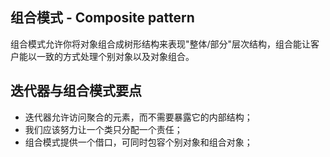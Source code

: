 ## 组合模式 - Composite pattern

组合模式允许你将对象组合成树形结构来表现"整体/部分"层次结构，组合能让客户能以一致的方式处理个别对象以及对象组合。

## 迭代器与组合模式要点

- 迭代器允许访问聚合的元素，而不需要暴露它的内部结构；
- 我们应该努力让一个类只分配一个责任；
- 组合模式提供一个借口，可同时包容个别对象和组合对象；